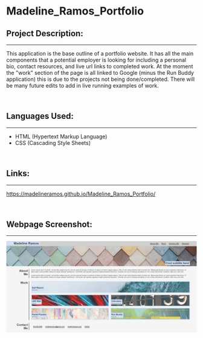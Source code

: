 # Madeline_Ramos_Portfolio

## Project Description:

---

This application is the base outline of a portfolio website. It has all the main components that a potential employer is looking for including a personal bio, contact resources, and live url links to completed work. At the moment the "work" section of the page is all linked to Google (minus the Run Buddy application) this is due to the projects not being done/completed. There will be many future edits to add in live running examples of work.

<br>

## Languages Used:

---

- HTML (Hypertext Markup Language)
- CSS (Cascading Style Sheets)

<br>

## Links:

---

https://madelineramos.github.io/Madeline_Ramos_Portfolio/

<br>

## Webpage Screenshot:

---

![Madeline-Ramos-Portfolio](images/Madeline-Ramos-Portfolio.png)
